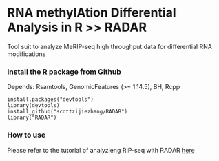 # **R**NA methyl**A**tion **D**ifferential **A**nalysis in **R** >> **RADAR**
Tool suit to analyze MeRIP-seq high throughput data for differential RNA modifications

### Install the R package from Github

Depends: Rsamtools, GenomicFeatures (>= 1.14.5), BH, Rcpp

	install.packages("devtools")
	library(devtools)
	install_github("scottzijiezhang/RADAR")
	library("RADAR")

### How to use

Please refer to the tutorial of analyzieng RIP-seq with RADAR [here](inst/doc/RDM.html)
